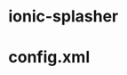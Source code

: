 # ionic-splasher
# config.xml
# <preference name="SplashScreenDelay" value="0"/>
# <preference name="ShowSplashScreen" value="false"/>
